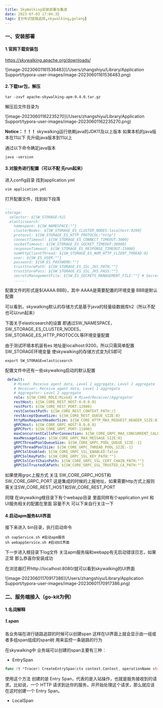 ```yaml
---
title: SkyWalking安装部署与集成
date: 2023-07-03 17:04:35
tags: [分布式链路追踪,skywalking,golang]
---
```

### 一、安装部署

#### 1.官网下载安装包

https://skywalking.apache.org/downloads/

![image-20230601161536483](/Users/zhangshiyu/Library/Application Support/typora-user-images/image-20230601161536483.png)

#### 2.下载tar包，解压

```shell
tar -zxvf apache-skywalking-apm-9.4.0.tar.gz
```

解压后文件目录为

![image-20230601162235270](/Users/zhangshiyu/Library/Application Support/typora-user-images/image-20230601162235270.png)



**Notice：！！！** skywalking运行依赖java的JDK11及以上版本 如果本机的java版本在11以下 先升级java版本到11以上

通过以下命令确定java版本

```shell
java -version
```

#### 3.对服务进行配置（可以不配 先run起来）

进入config目录 找到application.yml

```shell
vim application.yml
```

打开配置文件，找到如下段落

```yaml
...
storage:
  selector: ${SW_STORAGE:h2}
  elasticsearch:
    namespace: ${SW_NAMESPACE:""}
    clusterNodes: ${SW_STORAGE_ES_CLUSTER_NODES:localhost:9200}
    protocol: ${SW_STORAGE_ES_HTTP_PROTOCOL:"http"}
    connectTimeout: ${SW_STORAGE_ES_CONNECT_TIMEOUT:3000}
    socketTimeout: ${SW_STORAGE_ES_SOCKET_TIMEOUT:30000}
    responseTimeout: ${SW_STORAGE_ES_RESPONSE_TIMEOUT:15000}
    numHttpClientThread: ${SW_STORAGE_ES_NUM_HTTP_CLIENT_THREAD:0}
    user: ${SW_ES_USER:""}
    password: ${SW_ES_PASSWORD:""}
    trustStorePath: ${SW_STORAGE_ES_SSL_JKS_PATH:""}
    trustStorePass: ${SW_STORAGE_ES_SSL_JKS_PASS:""}
    secretsManagementFile: ${SW_ES_SECRETS_MANAGEMENT_FILE:""} # Secrets management file in the properties format includes the username, password, which are managed by 3rd party tool.
    ......
```

配置文件的形式是${AAAA:BBB}，其中 AAAA是需要配置的环境变量 BBB是默认配置

可以看到，skywalking默认的存储方式是基于java的轻量级数据库h2（所以不配也可以run起来）

下面关于elasticsearch的设置 即通过SW_NAMESPACE， SW_STORAGE_ES_CLUSTER_NODES，SW_STORAGE_ES_HTTP_PROTOCOL等环境变量配置

由于测试环境本机装有es 地址是localhost:9200，所以只需简单配置SW_STORAGE环境变量 使skywalking的存储方式变为ES即可

```shell
export SW_STORAGE=elasticsearch
```



配置文件中还有一些skywalking启动的默认配置

```yaml
 default:
    # Mixed: Receive agent data, Level 1 aggregate, Level 2 aggregate
    # Receiver: Receive agent data, Level 1 aggregate
    # Aggregator: Level 2 aggregate
    role: ${SW_CORE_ROLE:Mixed} # Mixed/Receiver/Aggregator
    restHost: ${SW_CORE_REST_HOST:0.0.0.0}
    restPort: ${SW_CORE_REST_PORT:12800}
    restContextPath: ${SW_CORE_REST_CONTEXT_PATH:/}
    restAcceptQueueSize: ${SW_CORE_REST_QUEUE_SIZE:0}
    httpMaxRequestHeaderSize: ${SW_CORE_HTTP_MAX_REQUEST_HEADER_SIZE:8192}
    gRPCHost: ${SW_CORE_GRPC_HOST:0.0.0.0}
    gRPCPort: ${SW_CORE_GRPC_PORT:11800}
    maxConcurrentCallsPerConnection: ${SW_CORE_GRPC_MAX_CONCURRENT_CALL:0}
    maxMessageSize: ${SW_CORE_GRPC_MAX_MESSAGE_SIZE:0}
    gRPCThreadPoolQueueSize: ${SW_CORE_GRPC_POOL_QUEUE_SIZE:-1}
    gRPCThreadPoolSize: ${SW_CORE_GRPC_THREAD_POOL_SIZE:-1}
    gRPCSslEnabled: ${SW_CORE_GRPC_SSL_ENABLED:false
    gRPCSslKeyPath: ${SW_CORE_GRPC_SSL_KEY_PATH:""}
    gRPCSslCertChainPath: ${SW_CORE_GRPC_SSL_CERT_CHAIN_PATH:""}
    gRPCSslTrustedCAPath: ${SW_CORE_GRPC_SSL_TRUSTED_CA_PATH:""}
```

如果使用grpc上报方式 关注 SW_CORE_GRPC_HOST和SW_CORE_GRPC_PORT 这是集成的时候的上报地址，如果需要http方式上报则需关注SW_CORE_REST_HOST和SW_CORE_REST_PORT

同理 在skywalking根目录下有个webapp目录 里面同样有个application.yml 和UI服务相关的配置在里面 容量不大 可以下来自行关注一下

#### 4.启动apm服务&UI界面

接下来进入 bin目录，执行启动命令

```shell
sh oapService.sh #启动apm服务
sh webappService.sh #启动UI界面
```

下一步进入根目录下log文件 关注apm服务端和webapp有无启动错误日志，如果正常 那么恭喜你安装成功

在浏览器打开http://localhost:8080/就可以看到skywalking的UI界面

![image-20230601170917386](/Users/zhangshiyu/Library/Application Support/typora-user-images/image-20230601170917386.png)

### 二、服务端接入（go-kit为例）

#### 1.名词解释

##### 1.span

各业务端在进行链路追踪的时候可以创建span 这样在UI界面上就会显示由一组或者多组span组成的span树 用来监控一条链路的行为

在skywalking中 业务端可以创建的span主要有三种：

- EntrySpan

```go
func (t *Tracer) CreateEntrySpan(ctx context.Context, operationName string, extractor propagation.Extractor) (s Span, nCtx context.Context, err error)
```

使用这个方法 创建的是 Entry Span，代表的是入站操作，也就是服务接收到的请求。比如说，一个 HTTP 请求到达你的服务，并开始处理这个请求，那么就应该在这时创建一个 Entry Span。

- LocalSpan




